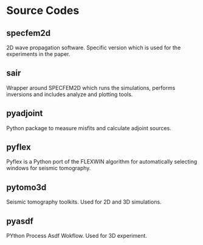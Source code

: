 # Source Codes

## specfem2d

2D wave propagation software.
Specific version which is used for the experiments in the paper.

## sair

Wrapper around SPECFEM2D which runs the simulations, performs
inversions and includes analyze and plotting tools.

## pyadjoint

Python package to measure misfits and calculate adjoint sources.

## pyflex

Pyflex is a Python port of the FLEXWIN algorithm for automatically
selecting windows for seismic tomography.

## pytomo3d

Seismic tomography toolkits. Used for 2D and 3D simulations.

## pyasdf

PYthon Process Asdf Wokflow. Used for 3D experiment.

